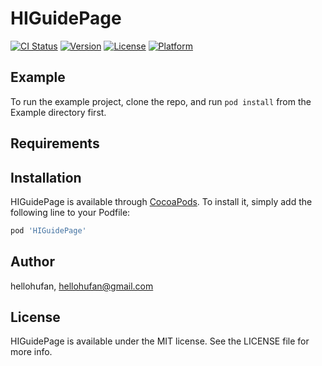 # HIGuidePage

[![CI Status](https://img.shields.io/travis/hellohufan/HIGuidePage.svg?style=flat)](https://travis-ci.org/hellohufan/HIGuidePage)
[![Version](https://img.shields.io/cocoapods/v/HIGuidePage.svg?style=flat)](https://cocoapods.org/pods/HIGuidePage)
[![License](https://img.shields.io/cocoapods/l/HIGuidePage.svg?style=flat)](https://cocoapods.org/pods/HIGuidePage)
[![Platform](https://img.shields.io/cocoapods/p/HIGuidePage.svg?style=flat)](https://cocoapods.org/pods/HIGuidePage)

## Example

To run the example project, clone the repo, and run `pod install` from the Example directory first.

## Requirements

## Installation

HIGuidePage is available through [CocoaPods](https://cocoapods.org). To install
it, simply add the following line to your Podfile:

```ruby
pod 'HIGuidePage'
```

## Author

hellohufan, hellohufan@gmail.com

## License

HIGuidePage is available under the MIT license. See the LICENSE file for more info.
